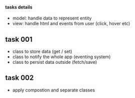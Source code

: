 #### tasks details

- model: handle data to represent entity
- view: handle html and events from user (click, hover etc)

## task 001

- class to store data (get / set)
- class to notify the whole app (eventing system)
- class to persist data outside (fetch/save)

## task 002

- apply compostion and separate classes
